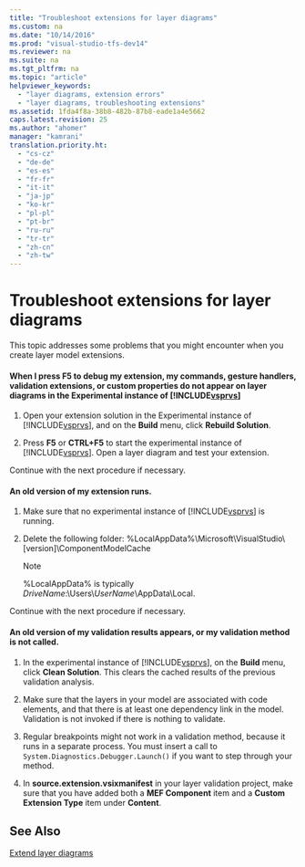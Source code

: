 ```yaml
---
title: "Troubleshoot extensions for layer diagrams"
ms.custom: na
ms.date: "10/14/2016"
ms.prod: "visual-studio-tfs-dev14"
ms.reviewer: na
ms.suite: na
ms.tgt_pltfrm: na
ms.topic: "article"
helpviewer_keywords: 
  - "layer diagrams, extension errors"
  - "layer diagrams, troubleshooting extensions"
ms.assetid: 1fda4f8a-38b8-482b-87b8-eade1a4e5662
caps.latest.revision: 25
ms.author: "ahomer"
manager: "kamrani"
translation.priority.ht: 
  - "cs-cz"
  - "de-de"
  - "es-es"
  - "fr-fr"
  - "it-it"
  - "ja-jp"
  - "ko-kr"
  - "pl-pl"
  - "pt-br"
  - "ru-ru"
  - "tr-tr"
  - "zh-cn"
  - "zh-tw"
---
```

# Troubleshoot extensions for layer diagrams
This topic addresses some problems that you might encounter when you create layer model extensions.  
  
#### When I press F5 to debug my extension, my commands, gesture handlers, validation extensions, or custom properties do not appear on layer diagrams in the Experimental instance of [!INCLUDE[vsprvs](../codequality/includes/vsprvs_md.md)]  
  
1.  Open your extension solution in the Experimental instance of [!INCLUDE[vsprvs](../codequality/includes/vsprvs_md.md)], and on the **Build** menu, click **Rebuild Solution**.  
  
2.  Press **F5** or **CTRL+F5** to start the experimental instance of [!INCLUDE[vsprvs](../codequality/includes/vsprvs_md.md)]. Open a layer diagram and test your extension.  
  
 Continue with the next procedure if necessary.  
  
#### An old version of my extension runs.  
  
1.  Make sure that no experimental instance of [!INCLUDE[vsprvs](../codequality/includes/vsprvs_md.md)] is running.  
  
2.  Delete the following folder:  %LocalAppData%\Microsoft\VisualStudio\\[version]\ComponentModelCache  
  
    > [!NOTE]
    >  %LocalAppData% is typically *DriveName*:\Users\\*UserName*\AppData\Local.  
  
 Continue with the next procedure if necessary.  
  
#### An old version of my validation results appears, or my validation method is not called.  
  
1.  In the experimental instance of [!INCLUDE[vsprvs](../codequality/includes/vsprvs_md.md)], on the **Build** menu, click **Clean Solution**. This clears the cached results of the previous validation analysis.  
  
2.  Make sure that the layers in your model are associated with code elements, and that there is at least one dependency link in the model. Validation is not invoked if there is nothing to validate.  
  
3.  Regular breakpoints might not work in a validation method, because it runs in a separate process. You must insert a call to `System.Diagnostics.Debugger.Launch()` if you want to step through your method.  
  
4.  In **source.extension.vsixmanifest** in your layer validation project, make sure that you have added both a **MEF Component** item and a **Custom Extension Type** item under **Content**.  
  
## See Also  
 [Extend layer diagrams](../modeling/extend-layer-diagrams.md)